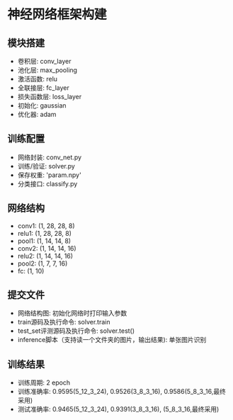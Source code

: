 # 神经网络框架构建

## 模块搭建
- 卷积层: conv_layer
- 池化层: max_pooling
- 激活函数: relu
- 全联接层: fc_layer
- 损失函数层: loss_layer
- 初始化: gaussian
- 优化器: adam

## 训练配置
- 网络封装: conv_net.py
- 训练/验证: solver.py
- 保存权重: 'param.npy'
- 分类接口: classify.py

## 网络结构
- conv1: (1, 28, 28, 8)
- relu1: (1, 28, 28, 8)
- pool1: (1, 14, 14, 8)
- conv2: (1, 14, 14, 16)
- relu2: (1, 14, 14, 16)
- pool2: (1, 7, 7, 16)
- fc: (1, 10)

## 提交文件
- 网络结构图: 初始化网络时打印输入参数
- train源码及执行命令: solver.train
- test_set评测源码及执行命令: solver.test()
- inference脚本（支持读一个文件夹的图片，输出结果): 单张图片识别

## 训练结果
- 训练周期: 2 epoch
- 训练准确率: 0.9595(5_12_3_24), 0.9526(3_8_3_16), 0.9586(5_8_3_16,最终采用)
- 测试准确率: 0.9465(5_12_3_24), 0.9391(3_8_3_16), (5_8_3_16,最终采用)
